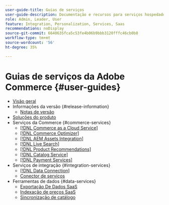```yaml
---
user-guide-title: Guias de serviços
user-guide-description: Documentação e recursos para serviços hospedados que fornecem recursos estendidos para o Adobe Commerce e o Magento Open Source.
role: Admin, Leader, User
feature: Integration, Personalization, Services, Saas
recommendations: noDisplay
source-git-commit: 6640635fca5c53fe4b06b9bbb3120fffc46cb0b8
workflow-type: tm+mt
source-wordcount: '56'
ht-degree: 35%

---
```


# Guias de serviços da Adobe Commerce {#user-guides}

- [Visão geral](home.md)
- Informações da versão {#release-information}
   - [Notas de versão](/help/landing/release-notes-all.md)
- [Soluções do produto](product-solutions.md)
- Serviços da Commerce {#commerce-services}
   - [[!DNL Commerce as a Cloud Service]](https://experienceleague.adobe.com/pt-br/docs/commerce/cloud-service/overview)
   - [[!DNL Commerce Optimizer]](https://experienceleague.adobe.com/pt-br/docs/commerce/optimizer/overview)
   - [[!DNL AEM Assets Integration]](https://experienceleague.adobe.com/en/docs/commerce/aem-assets-integration/overview)
   - [[!DNL Live Search]](https://experienceleague.adobe.com/docs/commerce/live-search/overview.html?lang=pt-BR)
   - [[!DNL Product Recommendations]](https://experienceleague.adobe.com/docs/commerce/product-recommendations/guide-overview.html?lang=pt-BR)
   - [[!DNL Catalog Service]](https://experienceleague.adobe.com/docs/commerce/catalog-service/guide-overview.html?lang=pt-BR)
   - [[!DNL Payment Services]](https://experienceleague.adobe.com/docs/commerce/payment-services/guide-overview.html?lang=pt-BR)
- Serviços de integração {#integration-services}
   - [[!DNL Data Connection]](https://experienceleague.adobe.com/docs/commerce/data-connection/overview.html?lang=pt-BR)
   - [Conector de serviços](/help/landing/saas.md)
- Ferramentas de dados {#data-services}
   - [Exportação De Dados SaaS](https://experienceleague.adobe.com/docs/commerce/saas-data-export/overview.html?lang=pt-BR)
   - [Indexação de preços SaaS](https://experienceleague.adobe.com/docs/commerce/price-indexer/price-indexing.html?lang=pt-BR)
   - [Sincronização de catálogo](/help/landing/catalog-sync.md)
